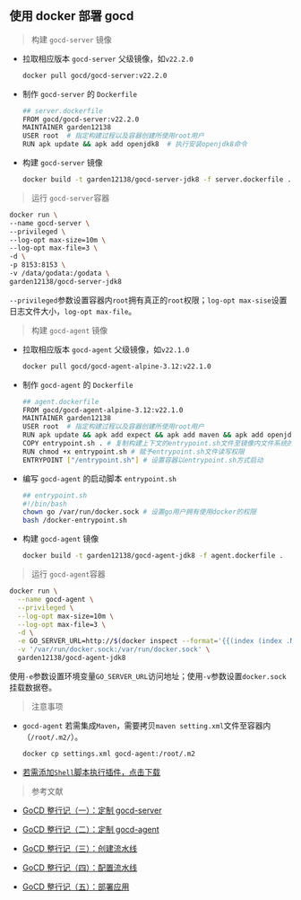 ## 使用 docker 部署 gocd

> 构建 ```gocd-server``` 镜像

* 拉取相应版本 ```gocd-server``` 父级镜像，如```v22.2.0```
  
  ```bash
  docker pull gocd/gocd-server:v22.2.0
  ```

* 制作 ```gocd-server``` 的 ```Dockerfile```

  ```bash
  ## server.dockerfile
  FROM gocd/gocd-server:v22.2.0
  MAINTAINER garden12138
  USER root  # 指定构建过程以及容器创建所使用root用户
  RUN apk update && apk add openjdk8  # 执行安装openjdk8命令
  ```

* 构建 ```gocd-server``` 镜像
  
  ```bash
  docker build -t garden12138/gocd-server-jdk8 -f server.dockerfile .
  ```

> 运行 ```gocd-server```容器
  
  ```bash
  docker run \
  --name gocd-server \
  --privileged \
  --log-opt max-size=10m \
  --log-opt max-file=3 \
  -d \
  -p 8153:8153 \
  -v /data/godata:/godata \
  garden12138/gocd-server-jdk8
  ```

  ```--privileged```参数设置容器内```root```拥有真正的```root```权限；```log-opt max-sise```设置日志文件大小，```log-opt max-file```。

> 构建 ```gocd-agent``` 镜像
  
* 拉取相应版本 ```gocd-agent``` 父级镜像，如```v22.1.0```
  
  ```bash
  docker pull gocd/gocd-agent-alpine-3.12:v22.1.0
  ```

* 制作 ```gocd-agent``` 的 ```Dockerfile```

  ```bash
  ## agent.dockerfile
  FROM gocd/gocd-agent-alpine-3.12:v22.1.0
  MAINTAINER garden12138
  USER root  # 指定构建过程以及容器创建所使用root用户
  RUN apk update && apk add expect && apk add maven && apk add openjdk8 && apk add docker && apk add openrc # 执行安装maven，openjdk8，docker以及openrc命令
  COPY entrypoint.sh . # 复制构建上下文的entrypoint.sh文件至镜像内文件系统的当前工作目录
  RUN chmod +x entrypoint.sh # 赋予entrypoint.sh文件读写权限
  ENTRYPOINT ["/entrypoint.sh"] # 设置容器以entrypoint.sh方式启动
  ```

* 编写 ```gocd-agent``` 的启动脚本 ```entrypoint.sh```

  ```bash
  ## entrypoint.sh
  #!/bin/bash
  chown go /var/run/docker.sock # 设置go用户拥有使用docker的权限
  bash /docker-entrypoint.sh
  ```

* 构建 ```gocd-agent``` 镜像

  ```bash
  docker build -t garden12138/gocd-agent-jdk8 -f agent.dockerfile .
  ```

> 运行 ```gocd-agent```容器

```bash
docker run \
  --name gocd-agent \
  --privileged \
  --log-opt max-size=10m \
  --log-opt max-file=3 \
  -d \
  -e GO_SERVER_URL=http://$(docker inspect --format='{{(index (index .NetworkSettings.IPAddress))}}' gocd-server):8153/go \
  -v '/var/run/docker.sock:/var/run/docker.sock' \
  garden12138/gocd-agent-jdk8
```

使用```-e```参数设置环境变量```GO_SERVER_URL```访问地址；使用```-v```参数设置```docker.sock```挂载数据卷。

> 注意事项

* ```gocd-agent``` 若需集成```Maven```，需要拷贝```maven setting.xml```文件至容器内（```/root/.m2/```）。
  
  ```bash
  docker cp settings.xml gocd-agent:/root/.m2
  ```
  
* [若需添加```Shell```脚本执行插件，点击下载](https://github.com/gocd-contrib/script-executor-task/releases/download/1.0.1/script-executor-1.0.1.jar)

> 参考文献

* [GoCD 整行记（一）：定制 gocd-server](https://www.jianshu.com/p/e4e4ed65f100)

* [GoCD 整行记（二）：定制 gocd-agent](https://www.jianshu.com/p/6b0961d806d2)

* [GoCD 整行记（三）：创建流水线](https://www.jianshu.com/p/4711f9781aa1)

* [GoCD 整行记（四）：配置流水线](https://www.jianshu.com/p/27cb772dd35f)

* [GoCD 整行记（五）：部署应用](https://www.jianshu.com/p/79e829fdb2a1)